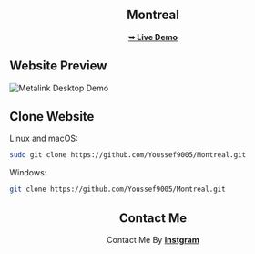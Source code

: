<div align="center">
  <h2 align="center">Montreal</h2>
  <a href="https://youssef9005.github.io/Montreal/"><strong>➥ Live Demo</strong></a>
</div>

<h2>Website Preview</h2>

![Metalink Desktop Demo](./Finishing/Montreal.png)

## Clone Website

Linux and macOS:

```bash
sudo git clone https://github.com/Youssef9005/Montreal.git
```

Windows:

```bash
git clone https://github.com/Youssef9005/Montreal.git
```

<div align="center">
    <h2>Contact Me</h2>
    <span>Contact Me By </span><a href="https://instagram.com/youssef_65_sameh?utm_source=qr"><strong>Instgram</strong></a>
</div>
